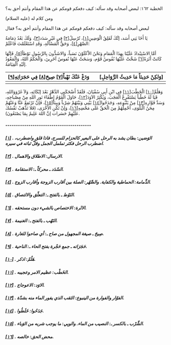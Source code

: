   الخطبة  ١٦٢: لبعض أصحابه وقد سأله: كيف دفعكم قومكم عن هذا المقام وأنتم أحق به؟	

ومن كلام له (عليه السلام)

لبعض أصحابه وقد سأله: كيف دفعكم قومكم عن هذا المقام وأنتم أحق به؟ فقال

يَا أَخَا بَنِي أَسَد، إنَّكَ لَقَلِقُ الْوَضِينِ[[١\]](https://arabic.balaghah.net/node/626#_ftn1)، تُرْسِلُ[[٢\]](https://arabic.balaghah.net/node/626#_ftn2) فِي غَيْرِ سَدَد[[٣\]](https://arabic.balaghah.net/node/626#_ftn3)، وَلَكَ بَعْدُ ذِمَامَةُ الصِّهْرِ[[٤\]](https://arabic.balaghah.net/node/626#_ftn4)، وَحَقُّ الْمَسْأَلَةِ، وَقَدِ اسْتَعْلَمْتَ فَاعْلَمْ:

أمَّا الاسْتِبْدادُ عَلَيْنَا بِهذَا الْمَقامِ وَنَحْنُ الاَْعْلَوْنَ نَسَباً، وَالاشَدُّونَ بِالرَّسُولِ نَوْطاً[[٥\]](https://arabic.balaghah.net/node/626#_ftn5)، فَإنَّهَا كَانَتْ أَثَرَةً[[٦\]](https://arabic.balaghah.net/node/626#_ftn6) شَحَّتْ عَلَيْهَا نُفُوسُ قَوْم، وَسَخَتْ عَنْهَا نُفوسُ آخَرِينَ، وَالْحَكَمُ اللهُ، وَالْمَعْوَدُ إلَيْهِ الْقِيَامَةُ.

| **وَدَعْ عَنْكَ نَهْباً[[٧\]](https://arabic.balaghah.net/node/626#_ftn7) صِيحَ[[٨\]](https://arabic.balaghah.net/node/626#_ftn8) فِي حَجَرَاتِهِ[[٩\]](https://arabic.balaghah.net/node/626#_ftn9)** |      | **[وَلكِنْ حَدِيثاً مَا حَدِيثُ الرَّوَاحِلِ]** |
| ------------------------------------------------------------ | ---- | -------------------------------- |
|                                                              |      |                                  |

وَهَلُمَّ[[١٠\]](https://arabic.balaghah.net/node/626#_ftn10) الْخَطْبَ[[١١\]](https://arabic.balaghah.net/node/626#_ftn11)  فِي ابْنِ أَبِي سُفْيَانَ، فَلَقَدْ أَضْحَكَنِي الدَّهْرُ بَعْدَ  إبْكَائِهِ، وَلاَ غَرْوَوَاللهِ، فَيَا لَهُ خَطْباً يَسْتَفْرِغُ  الْعَجَبَ، وَيُكْثِرُ الاَوَدَ[[١٢\]](https://arabic.balaghah.net/node/626#_ftn12)، حَاوَلَ الْقَوْمُ إِطْفَاءَ نَورِ اللهِ مِنْ مِصْباحِهِ، وَسَدَّ فَوَّارِهِ[[١٣\]](https://arabic.balaghah.net/node/626#_ftn13) مِنْ يَنْبُوعِهِ، وَجَدَحُوا[[١٤\]](https://arabic.balaghah.net/node/626#_ftn14) بَيْنِي وَبَيْنَهُمْ شِرْباً وَبِيئاً[[١٥\]](https://arabic.balaghah.net/node/626#_ftn15)، فَإنْ تَرْتَفِعْ عَنَّا وَعَنْهُمْ مِحَنُ الْبَلْوَى، أَحْمِلْهُمْ مِنَ الْحَقِّ عَلَى مَحْضِهِ[[١٦\]](https://arabic.balaghah.net/node/626#_ftn16)، وَإنْ تَكُنِ الاُخْرَى، (فَلا تَذْهَبْ نَفْسُكَ عَلَيْهِمْ حَسَرات إنَّ اللهَ عَلِيمٌ بِمَا يَصْنَعُونَ).

##### -----------------------------------------

##### [[١\]](https://arabic.balaghah.net/node/626#_ftnref1) . الوَضين: بطان يشد به الرحل على البعير كالحزام للسرج، فاذا قلق واضطرب، اضطرب الرحل فكثر تململ الجمل وقلّ ثباته في سيره.

##### [[٢\]](https://arabic.balaghah.net/node/626#_ftnref2) . الارسال: الاطلاق والاهمال.

##### [[٣\]](https://arabic.balaghah.net/node/626#_ftnref3) . السّدَد ـ محركاً ـ: الاستقامة.

##### [[٤\]](https://arabic.balaghah.net/node/626#_ftnref4) . الذِّمامة: الحماطية والكفاية. والصِّهْر: الصلة بين أقارب الزوجة وأقارب الزوج.

##### [[٥\]](https://arabic.balaghah.net/node/626#_ftnref5) . النَوْط ـ بالفتح ـ: التعلّق والالتصاق.

##### [[٦\]](https://arabic.balaghah.net/node/626#_ftnref6) . الاثَرة: الاختصاص بالشيء دون مستحقه.

##### [[٧\]](https://arabic.balaghah.net/node/626#_ftnref7) . النَهْب ـ بالفتح ـ: الغنيمة.

##### [[٨\]](https://arabic.balaghah.net/node/626#_ftnref8) . صِيحَ ـ صيغة المجهول من صاح ـ: أي صاحوا للغارة.

##### [[٩\]](https://arabic.balaghah.net/node/626#_ftnref9) . حَجَرَاته ـ جمع حَجْرة بفتح الحاء ـ: الناحية.

##### [[١٠\]](https://arabic.balaghah.net/node/626#_ftnref10) . هَلُمّ: اذكر.

##### [[١١\]](https://arabic.balaghah.net/node/626#_ftnref11) . الخَطْب: عظيم الامر وعجيبه.

##### [[١٢\]](https://arabic.balaghah.net/node/626#_ftnref12) . الاوَد: الاعوجاج.

##### [[١٣\]](https://arabic.balaghah.net/node/626#_ftnref13) . الفوّار والفوارة من الينبوع: الثقب الذي يفور الماء منه بشدّة.

##### [[١٤\]](https://arabic.balaghah.net/node/626#_ftnref14) . جَدَحُوا: خَلَطُوا.

##### [[١٥\]](https://arabic.balaghah.net/node/626#_ftnref15) . الشِّرْب ـ بالكسر ـ: النصيب من الماء. والوبِي: ما يوجب شربه من الوَباء.

##### [[١٦\]](https://arabic.balaghah.net/node/626#_ftnref16) . محض الحق: خالصه. 
